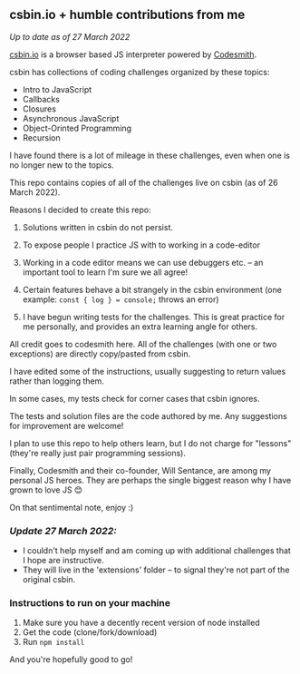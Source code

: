 ## csbin.io + humble contributions from me

_Up to date as of 27 March 2022_

[csbin.io](https://www.csbin.io) is a browser based JS interpreter powered by [Codesmith](https://www.codesmith.io).

csbin has collections of coding challenges organized by these topics:

- Intro to JavaScript
- Callbacks
- Closures
- Asynchronous JavaScript
- Object-Orinted Programming
- Recursion

I have found there is a lot of mileage in these challenges, even when one is no longer new to the topics.

This repo contains copies of all of the challenges live on csbin (as of 26 March 2022).

Reasons I decided to create this repo:

1. Solutions written in csbin do not persist.

2. To expose people I practice JS with to working in a code-editor
3. Working in a code editor means we can use debuggers etc. – an important tool to learn I'm sure we all agree!
4. Certain features behave a bit strangely in the csbin environment (one example: `const { log } = console;` throws an error)
5. I have begun writing tests for the challenges. This is great practice for me personally, and provides an extra learning angle for others.

All credit goes to codesmith here. All of the challenges (with one or two exceptions) are directly copy/pasted from csbin.

I have edited some of the instructions, usually suggesting to return values rather than logging them.

In some cases, my tests check for corner cases that csbin ignores.

The tests and solution files are the code authored by me. Any suggestions for improvement are welcome!

I plan to use this repo to help others learn, but I do not charge for "lessons" (they're really just pair programming sessions).

Finally, Codesmith and their co-founder, Will Sentance, are among my personal JS heroes. They are perhaps the single biggest reason why I have grown to love JS 😊

On that sentimental note, enjoy :)

### _Update 27 March 2022:_

- I couldn't help myself and am coming up with additional challenges that I hope are instructive.
- They will live in the 'extensions' folder – to signal they're not part of the original csbin.

### Instructions to run on your machine

1. Make sure you have a decently recent version of node installed
2. Get the code (clone/fork/download)
3. Run `npm install`

And you're hopefully good to go!
